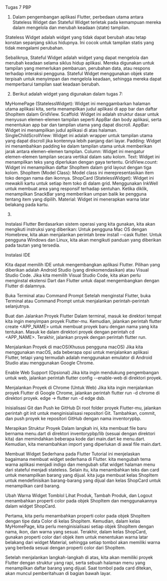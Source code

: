 Tugas 7 PBP

1. Dalam pengembangan aplikasi Flutter, perbedaan utama antara Stateless Widget dan Stateful Widget terletak pada kemampuan mereka dalam mengelola dan merubah keadaan (state) tampilan.

Stateless Widget adalah widget yang tidak dapat berubah atau tetap konstan sepanjang siklus hidupnya. Ini cocok untuk tampilan statis yang tidak mengalami perubahan.

Sebaliknya, Stateful Widget adalah widget yang dapat mengelola dan merubah keadaan selama siklus hidup aplikasi. Mereka digunakan untuk tampilan yang memerlukan pembaruan, perubahan data, atau respons terhadap interaksi pengguna. Stateful Widget menggunakan objek state terpisah untuk menyimpan dan mengelola keadaan, sehingga mereka dapat memperbarui tampilan saat keadaan berubah.

2. Berikut adalah widget yang digunakan dalam tugas 7:

MyHomePage (StatelessWidget): Widget ini menggambarkan halaman utama aplikasi kita, serta menampilkan judul aplikasi di app bar dan daftar ShopItem dalam GridView.
Scaffold: Widget ini adalah struktur dasar untuk menyusun elemen-elemen tampilan seperti AppBar dan body aplikasi, serta menentukan app bar dan tampilan utama yang dapat discroll.
AppBar: Widget ini menampilkan judul aplikasi di atas halaman.
SingleChildScrollView: Widget ini adalah wrapper untuk tampilan utama yang dapat discroll jika kontennya lebih panjang dari layar.
Padding: Widget ini menambahkan padding ke dalam tampilan utama untuk memberikan jarak antara elemen-elemen tampilan.
Column: Widget ini mengatur elemen-elemen tampilan secara vertikal dalam satu kolom.
Text: Widget ini menampilkan teks yang diperlukan dengan gaya tertentu.
GridView.count: Widget ini menampilkan daftar ShopItem dalam grid layout dengan tiga kolom.
ShopItem (Model Class): Model class ini merepresentasikan item toko dengan nama dan ikonnya.
ShopCard (StatelessWidget): Widget ini mewakili kartu untuk setiap item toko di dalam grid. Menggunakan InkWell untuk membuat area yang responsif terhadap sentuhan. Ketika diklik, menampilkan SnackBar yang memberikan umpan balik ke pengguna tentang item yang dipilih.
Material: Widget ini menerapkan warna latar belakang pada kartu.

3. 

Instalasi Flutter
Berdasarkan sistem operasi yang kita gunakan, kita akan mengikuti instruksi yang diberikan:
Untuk pengguna Mac OS dengan Homebrew, kita akan menjalankan perintah brew install --cask flutter.
Untuk pengguna Windows dan Linux, kita akan mengikuti panduan yang diberikan pada tautan yang tersedia.


Instalasi IDE

Kita dapat memilih IDE untuk mengembangkan aplikasi Flutter. Pilihan yang diberikan adalah Android Studio (yang direkomendasikan) atau Visual Studio Code.
Jika kita memilih Visual Studio Code, kita akan perlu menginstal ekstensi Dart dan Flutter untuk dapat mengembangkan dengan Flutter di dalamnya.

Buka Terminal atau Command Prompt
Setelah menginstal Flutter, buka Terminal atau Command Prompt untuk menjalankan perintah-perintah selanjutnya.

Buat dan Jalankan Proyek Flutter
Dalam terminal, masuk ke direktori tempat kita ingin menyimpan proyek Flutter-mu.
Kemudian, jalankan perintah flutter create <APP_NAME> untuk membuat proyek baru dengan nama yang kita tentukan.
Masuk ke dalam direktori proyek dengan perintah cd <APP_NAME>.
Terakhir, jalankan proyek dengan perintah flutter run.

Menjalankan Proyek di macOS(Khusus pengguna macOS)
Jika kita menggunakan macOS, ada beberapa opsi untuk menjalankan aplikasi Flutter, tetapi yang termudah adalah menggunakan emulator di Android Studio atau menggunakan Google Chrome.

Enable Web Support (Opsional)
Jika kita ingin mendukung pengembangan untuk web, jalankan perintah flutter config --enable-web di direktori proyek.

Menjalankan Proyek di Chrome (Untuk Web)
Jika kita ingin menjalankan proyek Flutter di Google Chrome, jalankan perintah flutter run -d chrome di direktori proyek. edge -> flutter run -d edge dsb.

Inisialisasi Git dan Push ke GitHub
Di root folder proyek Flutter-mu, jalankan perintah git init untuk menginisialisasi repositori Git.
Tambahkan, commit, dan push proyek ke repositori GitHub dengan nama inventorypbp.

Merapikan Struktur Proyek
Dalam langkah ini, kita membuat file baru bernama menu.dart di direktori inventorypbp/lib (sesuai dengan direktori kita) dan memindahkan beberapa kode dari main.dart ke menu.dart.
Kemudian, kita menambahkan import yang diperlukan di awal file main.dart.

Membuat Widget Sederhana pada Flutter
Tutorial ini menjelaskan bagaimana membuat widget sederhana di Flutter. kita mengubah tema warna aplikasi menjadi indigo dan mengubah sifat widget halaman menu dari stateful menjadi stateless.
Selain itu, kita menambahkan teks dan card untuk menampilkan barang yang dijual. kita juga membuat kelas ShopItem untuk mendefinisikan barang-barang yang dijual dan kelas ShopCard untuk menampilkan card barang.

Ubah Warna Widget Tomblol Lihat Produk, Tambah Produk, dan Logout
menambahkan properti color pada objek ShopItem dan menggunakannya dalam widget ShopCard.

Pertama, kita perlu menambahkan properti color pada objek ShopItem dengan tipe data Color di kelas ShopItem.
Kemudian, dalam kelas MyHomePage, kita perlu menginisialisasi setiap objek ShopItem dengan nama, ikon, dan warna yang sesuai.
Terakhir, dalam kelas ShopCard, gunakan properti color dari objek item untuk menentukan warna latar belakang dari widget Material, sehingga setiap tombol akan memiliki warna yang berbeda sesuai dengan properti color dari ShopItem.

Setelah menjalankan langkah-langkah di atas, kita akan memiliki proyek Flutter dengan struktur yang rapi, serta sebuah halaman menu yang menampilkan daftar barang yang dijual. Saat tombol pada card ditekan, akan muncul pemberitahuan di bagian bawah layar.
